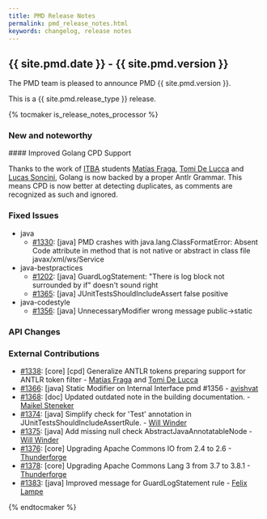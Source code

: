```yaml
---
title: PMD Release Notes
permalink: pmd_release_notes.html
keywords: changelog, release notes
---
```


## {{ site.pmd.date }} - {{ site.pmd.version }}

The PMD team is pleased to announce PMD {{ site.pmd.version }}.

This is a {{ site.pmd.release_type }} release.

{% tocmaker is_release_notes_processor %}

### New and noteworthy

#### Improved Golang CPD Support

Thanks to the work of [ITBA](https://www.itba.edu.ar/) students [Matías Fraga](https://github.com/matifraga),
[Tomi De Lucca](https://github.com/tomidelucca) and [Lucas Soncini](https://github.com/lsoncini),
Golang is now backed by a proper Antlr Grammar. This means CPD is now better at detecting duplicates,
as comments are recognized as such and ignored.

### Fixed Issues

*   java
    *   [#1330](https://github.com/pmd/pmd/issues/1330): \[java] PMD crashes with java.lang.ClassFormatError: Absent Code attribute in method that is not native or abstract in class file javax/xml/ws/Service
*   java-bestpractices
    *   [#1202](https://github.com/pmd/pmd/issues/1202): \[java] GuardLogStatement: "There is log block not surrounded by if" doesn't sound right
    *   [#1365](https://github.com/pmd/pmd/issues/1365): \[java] JUnitTestsShouldIncludeAssert false positive
*   java-codestyle
    *   [#1356](https://github.com/pmd/pmd/issues/1356): \[java] UnnecessaryModifier wrong message public-\>static

### API Changes

### External Contributions

*   [#1338](https://github.com/pmd/pmd/pull/1338): \[core] [cpd] Generalize ANTLR tokens preparing support for ANTLR token filter - [Matías Fraga](https://github.com/matifraga) and [Tomi De Lucca](https://github.com/tomidelucca)
*   [#1366](https://github.com/pmd/pmd/pull/1366): \[java] Static Modifier on Internal Interface pmd #1356 - [avishvat](https://github.com/vishva007)
*   [#1368](https://github.com/pmd/pmd/pull/1368): \[doc] Updated outdated note in the building documentation. - [Maikel Steneker](https://github.com/maikelsteneker)
*   [#1374](https://github.com/pmd/pmd/pull/1374): \[java] Simplify check for 'Test' annotation in JUnitTestsShouldIncludeAssertRule. - [Will Winder](https://github.com/winder)
*   [#1375](https://github.com/pmd/pmd/pull/1375): \[java] Add missing null check AbstractJavaAnnotatableNode - [Will Winder](https://github.com/winder)
*   [#1376](https://github.com/pmd/pmd/pull/1376): \[core] Upgrading Apache Commons IO from 2.4 to 2.6 - [Thunderforge](https://github.com/Thunderforge)
*   [#1378](https://github.com/pmd/pmd/pull/1378): \[core] Upgrading Apache Commons Lang 3 from 3.7 to 3.8.1 - [Thunderforge](https://github.com/Thunderforge)
*   [#1383](https://github.com/pmd/pmd/pull/1383): \[java] Improved message for GuardLogStatement rule - [Felix Lampe](https://github.com/fblampe)

{% endtocmaker %}

